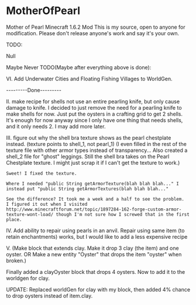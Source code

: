 MotherOfPearl
==============

Mother of Pearl Minecraft 1.6.2 Mod
<No link at this time>
This is my source, open to anyone for modification.
Please don't release anyone's work and say it's your own.


TODO:

Null

Maybe Never TODO(Maybe after everything above is done):

VI. Add Underwater Cities and Floating Fishing Villages to WorldGen.


---------Done---------

II. make recipe for shells not use an entire pearling knife, but only cause damage to knife.
	I decided to just remove the need for a pearling knife to make shells for now. Just put the oysters in a crafting grid to
	get 2 shells. It's enough for now anyway since I only have one thing that needs shells, and it only needs 2. I may add more later.

III. figure out why the shell bra texture shows as the pearl chestplate instead. (texture points to shell_1, not pearl_1)
    (I even filled in the rest of the texture file with other armor types instead of transparency... Also created a shell_2
    file for "ghost" leggings. Still the shell bra takes on the Pearl Chestplate texture. I might just scrap it if I can't
    get the texture to work.)
	
	Sweet! I fixed the texture.
	
	Where I needed "public String getArmorTexture(blah blah blah..." I instead put "public String getArmorTextures(blah blah blah..."
	
	See the difference? It took me a week and a half to see the problem.
	I figured it out when I visited http://www.minecraftforum.net/topic/1897284-162-forge-custom-armor-texture-wont-load/ though I'm not sure how I screwed that in the first place.
	
IV. Add ability to repair using pearls in an anvil. Repair using same item (to retain enchantments) works, but I would like
    to add a less expensive recipe

V. (Make block that extends clay. Make it drop 3 clay (the item) and one oyster.
      OR
   Make a new entity "Oyster" that drops the item "oyster" when broken.)
   
   Finally added a clayOyster block that drops 4 oysters. Now to add it to the worldgen for clay.
   
   UPDATE: Replaced worldGen for clay with my block, then added 4% chance to drop oysters instead of item.clay.
